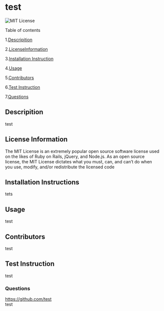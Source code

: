 # test  
  ![MIT License](https://img.shields.io/badge/License-MIT-yellow.svg)

  Table of contents

  1.[Descripition](#Descripition)

  2.[LicenseInformation](#LicensceInformation)

  3.[Installation Instruction](#Installation-Instructions)

 4.[Usage](#Usage)

  5.[Contributors](#Contributors)

  6.[Test Instruction](#Test-Instruction)

  7.[Questions](#Questions)


  ## Descripition 
  test

  ## License Information 
  The MIT License is an extremely popular open source software license used on the likes of Ruby on Rails, jQuery, and Node.js. As an open source license, the MIT License dictates what you must, can, and can’t do when you use, modify, and/or redistribute the licensed code

  
  ## Installation Instructions 
  tets


  ## Usage 
  test

  ## Contributors
  test

  ## Test Instruction 
  test

  
  ### Questions 
  https://github.com/test  
  test

  